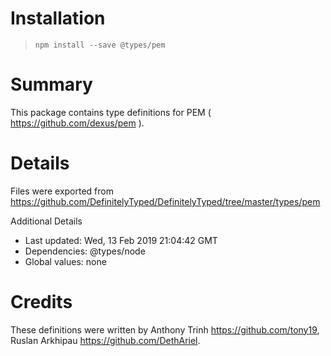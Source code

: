 # Installation
> `npm install --save @types/pem`

# Summary
This package contains type definitions for PEM ( https://github.com/dexus/pem ).

# Details
Files were exported from https://github.com/DefinitelyTyped/DefinitelyTyped/tree/master/types/pem

Additional Details
 * Last updated: Wed, 13 Feb 2019 21:04:42 GMT
 * Dependencies: @types/node
 * Global values: none

# Credits
These definitions were written by Anthony Trinh <https://github.com/tony19>, Ruslan Arkhipau <https://github.com/DethAriel>.
